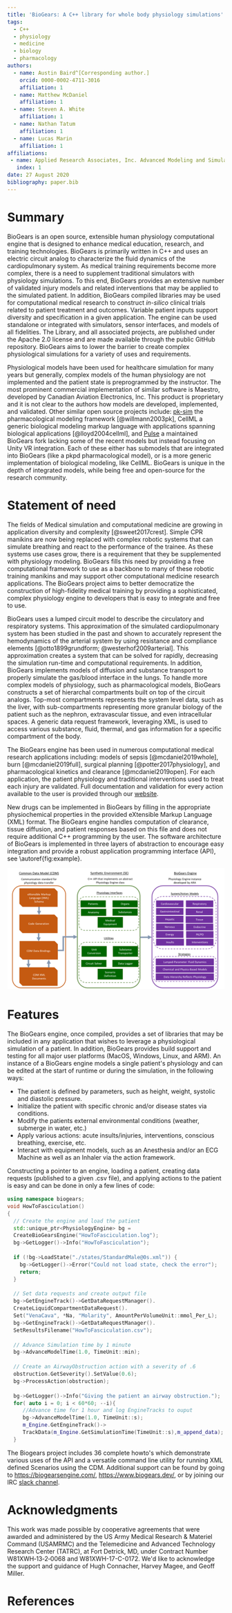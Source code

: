 ```yaml
---
title: 'BioGears: A C++ library for whole body physiology simulations'
tags:
  - C++
  - physiology
  - medicine
  - biology
  - pharmacology
authors:
  - name: Austin Baird^[Corresponding author.]
    orcid: 0000-0002-4711-3016
    affiliation: 1
  - name: Matthew McDaniel
    affiliation: 1
  - name: Steven A. White
    affiliation: 1
  - name: Nathan Tatum
    affiliation: 1
  - name: Lucas Marin
    affiliation: 1
affiliations:
 - name: Applied Research Associates, Inc. Advanced Modeling and Simulation Systems Directorate
   index: 1
date: 27 August 2020
bibliography: paper.bib
---
```


# Summary

BioGears is an open source, extensible human physiology computational engine that is designed to enhance medical education, research, and training technologies. BioGears is primarily written in C++ and uses an electric circuit analog to characterize the fluid dynamics of the cardiopulmonary system. As medical training requirements become more complex, there is a need to supplement traditional simulators with physiology simulations. To this end, BioGears provides an extensive number of validated injury models and related interventions that may be applied to the simulated patient. In addition, BioGears compiled libraries may be used for computational medical research to construct *in-silico* clinical trials related to patient treatment and outcomes. Variable patient inputs support diversity and specification in a given application. The engine can be used standalone or integrated with simulators, sensor interfaces, and models of all fidelities. The Library, and all associated projects, are published under the Apache 2.0 license and are made available through the public GitHub repository. BioGears aims to lower the barrier to create complex physiological simulations for a variety of uses and requirements.

Physiological models have been used for healthcare simulation for many years but generally, complex models of the human physiology are not implemented and the patient state is preprogrammed by the instructor. The most prominent commercial implementation of similar software is Maestro, developed by Canadian Aviation Electronics, Inc. This product is proprietary and it is not clear to the authors how models are developed, implemented, and validated. Other similar open source projects include: [pk-sim](https://github.com/Open-Systems-Pharmacology/PK-Sim) the pharmacological modeling framework [@willmann2003pk], CellML a generic biological modeling markup language with applications spanning biological applications [@lloyd2004cellml], and [Pulse](https://gitlab.kitware.com/physiology/engine) a maintained BioGears fork lacking some of the recent models but instead focusing on Unity VR integration. Each of these either has submodels that are integrated into BioGears (like a pkpd pharmacological model), or is a more generic implementation of biological modeling, like CellML. BioGears is unique in the depth of integrated models, while being free and open-source for the research community.

# Statement of need 

The fields of Medical simulation and computational medicine are growing in application diversity and complexity [@sweet2017crest]. Simple CPR manikins are now being replaced with complex robotic systems that can simulate breathing and react to the performance of the trainee. As these systems use cases grow, there is a requirement that they be supplemented with physiology modeling. BioGears fills this need by providing a free computational framework to use as a backbone to many of these robotic training manikins and may support other computational medicine research applications. The BioGears project aims to better democratize the construction of high-fidelity medical training by providing a sophisticated, complex physiology engine to developers that is easy to integrate and free to use.

BioGears uses a lumped circuit model to describe the circulatory and respiratory systems. This approximation of the simulated cardiopulmonary system has been studied in the past and shown to accurately represent the hemodynamics of the arterial system by using resistance and compliance elements  [@otto1899grundform; @westerhof2009arterial]. This approximation creates a system that can be solved for rapidly, decreasing the simulation run-time and computational requirements. In addition, BioGears implements models of diffusion and substance transport to properly simulate the gas/blood interface in the lungs. To handle more complex models of physiology, such as pharmacological models, BioGears constructs a set of hierarchal compartments built on top of the circuit analogs. Top-most compartments represents the system level data, such as the liver, with sub-compartments representing more granular biology of the patient such as the nephron, extravascular tissue, and even intracellular spaces. A generic data request framework, leveraging XML, is used to access various substance, fluid, thermal, and gas information for a specific compartment of the body. 

The BioGears engine has been used in numerous computational medical research applications including: models of sepsis [@mcdaniel2019whole], burn [@mcdaniel2019full], surgical planning [@potter2017physiology], and pharmacological kinetics and clearance [@mcdaniel2019open]. For each application, the patient physiology and traditional interventions used to treat each injury are validated. Full documentation and validation for every action available to the user is provided through our [website](https://www.biogearsengine.com/).

New drugs can be implemented in BioGears by filling in the appropriate physiochemical properties in the provided eXtensible Markup Language (XML) format. The BioGears engine handles computation of clearance, tissue diffusion, and patient responses based on this file and does not require additional C++ programming by the user. The software architecture of BioGears is implemented in three layers of abstraction to encourage easy integration and provide a robust application programming interface (API), see \autoref{fig:example}.

![Overview of the BioGears engine software structure. The SE layer provides a generic physiology API and may be leveraged for other physiology engine implementations and/or integration with other computational biology applications.\label{fig:example}](Fig1.png)




# Features

The BioGears engine, once compiled, provides a set of libraries that may be included in any application that wishes to leverage a physiological simulation of a patient. In addition, BioGears provides build support and testing for all major user platforms (MacOS, Windows, Linux, and ARM). An instance of a BioGears engine models a single patient's physiology and can be edited at the start of runtime or during the simulation, in the following ways: 

- The patient is defined by parameters, such as height, weight, systolic and diastolic pressure.
- Initialize the patient with specific chronic and/or disease states via conditions.
- Modify the patients external environmental conditions (weather, submerge in water, etc.)
- Apply various actions: acute insults/injuries, interventions, conscious breathing, exercise, etc.
- Interact with equipment models, such as an Anesthesia and/or an ECG Machine as well as an Inhaler via the action framework.

Constructing a pointer to an engine, loading a patient, creating data requests (published to a given .csv file), and applying actions to the patient is easy and can be done in only a few lines of code:

```C++
using namespace biogears;
void HowToFasciculation()
{
  // Create the engine and load the patient
  std::unique_ptr<PhysiologyEngine> bg = 
  CreateBioGearsEngine("HowToFasciculation.log");
  bg->GetLogger()->Info("HowToFasciculation");

  if (!bg->LoadState("./states/StandardMale@0s.xml")) {
    bg->GetLogger()->Error("Could not load state, check the error");
    return;
  }
  
  // Set data requests and create output file
  bg->GetEngineTrack()->GetDataRequestManager().
  CreateLiquidCompartmentDataRequest().
  Set("VenaCava", *Na, "Molarity", AmountPerVolumeUnit::mmol_Per_L);
  bg->GetEngineTrack()->GetDataRequestManager().
  SetResultsFilename("HowToFasciculation.csv");

  // Advance Simulation time by 1 minute 
  bg->AdvanceModelTime(1.0, TimeUnit::min); 

  // Create an AirwayObstruction action with a severity of .6
  obstruction.GetSeverity().SetValue(0.6);
  bg->ProcessAction(obstruction);
  
  bg->GetLogger()->Info("Giving the patient an airway obstruction.");
  for( auto i = 0; i < 60*60; --i){ 
     //Advance time for 1 hour and log EngineTracks to ouput
     bg->AdvanceModelTime(1.0, TimeUnit::s);  
     m_Engine.GetEngineTrack()->
     TrackData(m_Engine.GetSimulationTime(TimeUnit::s),m_append_data);
  }
``` 

The Biogears project includes 36 complete howto's which demonstrate various uses of the API and a versatile command line utility for running XML defined Scenarios using the CDM. Additional support can be found by going to <https://biogearsengine.com/>, <https://www.biogears.dev/>, or by joining our IRC [slack channel](https://github.com/BioGearsEngine/core/wiki/Getting-access-to-our-IRC-development-channel).


# Acknowledgments

This work was made possible by cooperative agreements that were awarded and administered by the US Army Medical Research & Materiel Command (USAMRMC) and the Telemedicine and Advanced Technology Research Center (TATRC), at Fort Detrick, MD, under Contract Number W81XWH‐13‐2‐0068 and W81XWH-17-C-0172. We'd like to acknowledge the support and guidance of Hugh Connacher, Harvey Magee, and Geoff Miller.

# References
